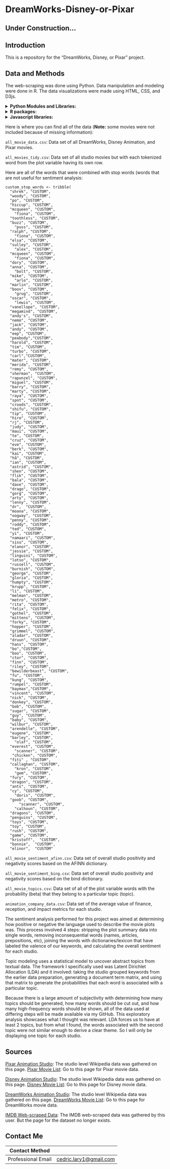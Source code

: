 # DreamWorks-Disney-or-Pixar

## Under Construction...

## Introduction
This is a repository for the “DreamWorks, Disney, or Pixar” project.


## Data and Methods 
The web-scraping was done using Python. Data manipulation and modeling were done in R. The data visualizations were made using HTML, CSS, and D3js.

<details>
<summary><b> Python Modules and Libraries: </b></summary>
  
* pandas 
* BeautifulSoup
* requests
* lxml.html 
* requests_html 
* scrapy 
* selenium
* pprint 
* itertools
  
 </details>

 <details>
<summary><b> R packages:</b></summary>
  
* reticulate
* data.table
* tidyverse
* textdata
* topicmodels
* gridExtra
*  ggplot2
  
 </details>


 <details>
 
<summary><b> Javascript libraries: </b></summary>
  
* D3.js 
* ScrollMagic
  
 </details>


Here is where you can find all of the data (**Note:** some movies were not included because of missing information): 

`all_movie_data.csv`:  Data set of all DreamWorks, Disney Animation, and Pixar movies.

`all_movies_tidy.csv`: Data set of all studio movies but with each tokenized word from the plot variable having its own row. 

Here are all of the words that were combined with stop words (words that are not useful for sentiment analysis:

```
custom_stop_words <- tribble(
  "shrek", "CUSTOM",
  "woody", "CUSTOM",
  "po", "CUSTOM",
  "hiccup", "CUSTOM",
  "mcqueen", "CUSTOM",
    "fiona", "CUSTOM",
  "toothless", "CUSTOM",
  "buzz", "CUSTOM",
    "puss", "CUSTOM",
  "ralph", "CUSTOM",
    "fiona", "CUSTOM",
  "elsa", "CUSTOM",
  "sulley", "CUSTOM",
    "alex", "CUSTOM",
  "mcqueen", "CUSTOM",
    "fiona", "CUSTOM",
  "dory", "CUSTOM",
  "anna", "CUSTOM",
    "bolt", "CUSTOM",
  "mike", "CUSTOM",
    "arlo", "CUSTOM",
  "marlin", "CUSTOM",
  "boov", "CUSTOM",
    "grug", "CUSTOM",
  "oscar", "CUSTOM",
    "lewis", "CUSTOM",
  "vanellope", "CUSTOM",
  "megamind", "CUSTOM",
  "andy's", "CUSTOM",
  "nemo", "CUSTOM",
  "jack", "CUSTOM",
  "andy", "CUSTOM",
  "eep", "CUSTOM",
  "peabody","CUSTOM",
  "harold", "CUSTOM",
  "tim", "CUSTOM",
  "turbo", "CUSTOM",
  "carl","CUSTOM",
  "mater", "CUSTOM",
  "merida", "CUSTOM",
  "remy", "CUSTOM",
  "sherman", "CUSTOM",
  "rapunzel", "CUSTOM",
  "miguel", "CUSTOM",
  "barry", "CUSTOM",
  "marty", "CUSTOM",
  "raya", "CUSTOM",
  "spot", "CUSTOM",
  "croods", "CUSTOM",
  "shifu", "CUSTOM",
  "tip", "CUSTOM",
  "hiro", "CUSTOM",
  "rj", "CUSTOM",
  "judy", "CUSTOM",
  "maui", "CUSTOM",
  "te", "CUSTOM",
  "cruz", "CUSTOM",
  "eve", "CUSTOM",
  "berk", "CUSTOM",
  "kai", "CUSTOM",
  "hã", "CUSTOM",
  "ian", "CUSTOM",
  "astrid", "CUSTOM",
  "shen", "CUSTOM",
  "flik", "CUSTOM",
  "bala", "CUSTOM",
  "dave", "CUSTOM",
  "drago", "CUSTOM",
  "gorg", "CUSTOM",
  "arty", "CUSTOM",
  "lenny", "CUSTOM",
  "dr",  "CUSTOM",
  "moana", "CUSTOM",
  "oogway", "CUSTOM",
  "penny", "CUSTOM",
  "roddy", "CUSTOM",
  "ted", "CUSTOM",
  "yi", "CUSTOM",
  "namaari", "CUSTOM",
  "sisu", "CUSTOM",
  "elanor", "CUSTOM",
  "jessie", "CUSTOM",
  "linguini", "CUSTOM",
  "lotso", "CUSTOM",
  "russell", "CUSTOM",
  "burnish", "CUSTOM",
  "george", "CUSTOM",
  "gloria", "CUSTOM",
  "humpty", "CUSTOM",
  "krupp", "CUSTOM",
  "li", "CUSTOM",
  "melman", "CUSTOM",
  "metro", "CUSTOM",
  "rita", "CUSTOM",
  "felix", "CUSTOM",
  "gothel", "CUSTOM",
  "mittens", "CUSTOM",
  "forky", "CUSTOM",
  "hopper", "CUSTOM",
  "grimmel", "CUSTOM",
  "aladar", "CUSTOM",
  "druun", "CUSTOM",
  "hans", "CUSTOM",
  "bo","CUSTOM",
  "boo", "CUSTOM",
  "ctor", "CUSTOM",
  "finn", "CUSTOM",
  "riley", "CUSTOM",
  "bewilderbeast", "CUSTOM",
  "fu", "CUSTOM",
  "kung", "CUSTOM",
  "rumpel", "CUSTOM",
  "baymax","CUSTOM",
  "vincent", "CUSTOM",
  "nick", "CUSTOM", 
  "donkey", "CUSTOM", 
  "bob", "CUSTOM", 
  "sugar", "CUSTOM",
  "guy", "CUSTOM",
  "baby", "CUSTOM",
  "wilbur", "CUSTOM", 
  "arendelle", "CUSTOM",
  "eugene", "CUSTOM",
  "barley", "CUSTOM", 
    "olaf", "CUSTOM",
  "everest", "CUSTOM", 
    "scanner", "CUSTOM", 
   "chicken", "CUSTOM",
  "fiti" , "CUSTOM",
  "callaghan", "CUSTOM",
    "kron", "CUSTOM",
    "gem", "CUSTOM",
  "fury", "CUSTOM",
  "dragon", "CUSTOM",
  "ants", "CUSTOM",
  "cy", "CUSTOM",
    "doris", "CUSTOM",
  "goob", "CUSTOM",
      "scanner", "CUSTOM",
    "calhoun", "CUSTOM",
  "dragons", "CUSTOM",
  "penguins", "CUSTOM",
  "toys", "CUSTOM",
  "toy", "CUSTOM",
  "rush", "CUSTOM",
  "game", "CUSTOM",
  "kristoff",  "CUSTOM",
  "bonnie",  "CUSTOM",
  "elinor",  "CUSTOM"

```

`all_movie_sentiment_afinn.csv`: Data set of overall studio positivity and negativity scores based on the AFINN dictionary. 

`all_movie_sentiment_bing.csv`: Data set of overall studio positivity and negativity scores based on the bind dictionary. 

`all_movie_topics.csv`: Data set of all of the plot variable words with the probability (beta) that they belong to a particular topic (topic). 

`animation_company_data.csv`: Data set of the average value of finance, reception, and impact metrics for each studio. 

The sentiment analysis performed for this project was aimed at determining how positive or negative the language used to describe the movie plots was. This process involved 4 steps: stripping the plot summary data into single words, removing inconsequential words (names, articles, prepositions, etc), joining the words with dictionaries/lexicon that have labeled the valence of our keywords, and calculating the overall sentiment for each studio.


Topic modeling uses a statistical model to uncover abstract topics from textual data. The framework I specifically used was Latent Dirichlet Allocation (LDA) and it involved: taking the studio grouped keywords from the earlier data preparation, generating a document term matrix, and using that matrix to generate the probabilities that each word is associated with a particular topic.

Because there is a large amount of subjectivity with determining how many topics should be generated, how many words should be cut out, and how many high-frequency words should be shown, all of the data used at differing steps will be made available via my GitHub. This exploratory analysis showcases what I thought was relevant. LDA forces us to have at least 2 topics, but from what I found, the words associated with the second topic were not similar enough to derive a clear theme. So I will only be displaying one topic for each studio.



## Sources
[Pixar Animation Studio](https://en.wikipedia.org/wiki/Pixar): The studio level Wikipedia data was gathered on this page. 
[Pixar Movie List](https://en.wikipedia.org/wiki/List_of_Pixar_films): Go to this page for Pixar movie data.

[Disney Animation Studio](https://en.wikipedia.org/wiki/Walt_Disney_Animation_Studios): The studio level Wikipedia data was gathered on this page. 
[Disney Movie List](https://en.wikipedia.org/wiki/List_of_Walt_Disney_Animation_Studios_films): Go to this page for Disney movie data.


[DreamWorks Animation Studio](https://en.wikipedia.org/wiki/DreamWorks_Animation): The studio level Wikipedia data was gathered on this page.
[DreamWorks Movie List](https://en.wikipedia.org/wiki/List_of_DreamWorks_Animation_productions): Go to this page for DreamWorks movie data.


[IMDB Web-scraped Data](https://www.kaggle.com/stefanoleone992/datasets): The IMDB web-scraped data was gathered by this user. But the page for the dataset no longer exists. 



## Contact Me

|**Contact Method**  |                          |
| -------------------| -------------------------|
| Professional Email | cedric.lary1@gmail.com   |

